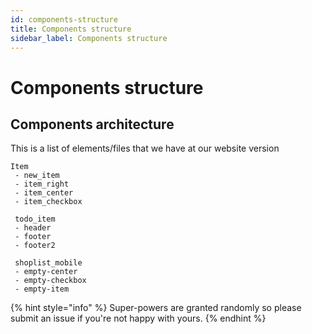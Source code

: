 ```yaml
---
id: components-structure
title: Components structure
sidebar_label: Components structure
---
```

# Components structure

## Components architecture

This is a list of elements/files that we have at our website version

```
Item
 - new_item
 - item_right
 - item_center
 - item_checkbox

 todo_item
 - header
 - footer
 - footer2

 shoplist_mobile
 - empty-center
 - empty-checkbox
 - empty-item
```

{% hint style="info" %}
 Super-powers are granted randomly so please submit an issue if you're not happy with yours.
{% endhint %}
